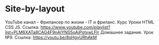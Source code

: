 # Site-by-layout

YouTube канал - Фрилансер по жизни - IT и фриланс.
Курс Уроки HTML CSS JS. Ссылка: https://www.youtube.com/playlist?list=PLM6XATa8CAG4F9nAIYNS5oAiPotxwLFIr
Домашнее задание. Урок №9. Ссылка: https://youtu.be/8sHgyURhAkM
